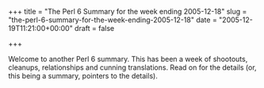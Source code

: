 +++
title = "The Perl 6 Summary for the week ending 2005-12-18"
slug = "the-perl-6-summary-for-the-week-ending-2005-12-18"
date = "2005-12-19T11:21:00+00:00"
draft = false

+++

Welcome to another Perl 6 summary. This has been a week of shootouts,
cleanups, relationships and cunning translations. Read on for the
details (or, this being a summary, pointers to the details).
